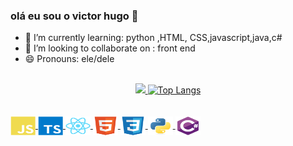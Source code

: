 ### olá eu sou o victor hugo 🤙

- 🌱 I’m currently learning: python ,HTML, CSS,javascript,java,c#
- 👯 I’m looking to collaborate on : front end
- 😄 Pronouns: ele/dele
<br>
 <div align="center">
  <a href="https://github.com/Rodrigo-Cn"> 
   <img height="180em" src="https://github-readme-stats.vercel.app/api?username=victorhugo-Cn&show_icons=true&theme=algolia"/>
   <img height="180em" src="https://github-readme-stats.vercel.app/api/top-langs/?username=victorhugo-Cn&layout=compact&langs_count=7&theme=algolia" alt="Top Langs"/>
</div>
<br>
<div style="display: inline_block"><br>
  <img align="center" alt="victor Js" height="30" width="40" src="https://raw.githubusercontent.com/devicons/devicon/master/icons/javascript/javascript-plain.svg">
  <img align="center" alt="victor-Ts" height="30" width="40" src="https://raw.githubusercontent.com/devicons/devicon/master/icons/typescript/typescript-plain.svg">
  <img align="center" alt="victor-React" height="30" width="40" src="https://raw.githubusercontent.com/devicons/devicon/master/icons/react/react-original.svg">
  <img align="center" alt="victor-HTML" height="30" width="40" src="https://raw.githubusercontent.com/devicons/devicon/master/icons/html5/html5-original.svg">
  <img align="center" alt="victor-CSS" height="30" width="40" src="https://raw.githubusercontent.com/devicons/devicon/master/icons/css3/css3-original.svg">
  <img align="center" alt="victor-Python" height="30" width="40" src="https://raw.githubusercontent.com/devicons/devicon/master/icons/python/python-original.svg">
  <img align="center" alt="victorCsharp" height="30" width="40" src="https://raw.githubusercontent.com/devicons/devicon/master/icons/csharp/csharp-original.svg">
</div>
  
